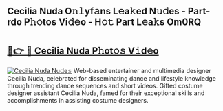 ## Cecilia Nuda O𝚗𝚕yf𝚊ns L𝚎a𝚔ed N𝚞𝚍es - Part-rdo P𝚑𝚘tos Vi𝚍𝚎o - H𝚘𝚝 Part L𝚎a𝚔s Om0RQ

# <h2><a href="http://kf0obg.oniu.top/?m=Cecilia+Nuda">🔗👉 🔴 Cecilia Nuda P𝚑ot𝚘𝚜 V𝚒d𝚎o</a></h2>

[![Cecilia Nuda Nu𝚍e𝚜](https://i.imgur.com/0qMVB7G.gif)](http://kf0obg.oniu.top/?m=Cecilia+Nuda)
Web-based entertainer and multimedia designer Cecilia Nuda, celebrated for disseminating dance and lifestyle knowledge through trending dance sequences and short videos. Gifted costume designer assistant Cecilia Nuda, famed for their exceptional skills and accomplishments in assisting costume designers.  
